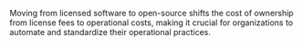 Moving from licensed software to open-source shifts the cost of ownership from license fees to operational costs, making it crucial for organizations to automate and standardize their operational practices. 